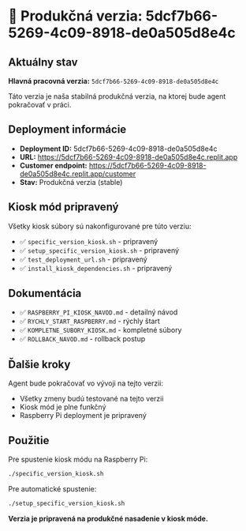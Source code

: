 # 🎯 Produkčná verzia: 5dcf7b66-5269-4c09-8918-de0a505d8e4c

## Aktuálny stav

**Hlavná pracovná verzia:** `5dcf7b66-5269-4c09-8918-de0a505d8e4c`

Táto verzia je naša stabilná produkčná verzia, na ktorej bude agent pokračovať v práci.

## Deployment informácie

- **Deployment ID:** 5dcf7b66-5269-4c09-8918-de0a505d8e4c
- **URL:** https://5dcf7b66-5269-4c09-8918-de0a505d8e4c.replit.app
- **Customer endpoint:** https://5dcf7b66-5269-4c09-8918-de0a505d8e4c.replit.app/customer
- **Stav:** Produkčná verzia (stable)

## Kiosk mód pripravený

Všetky kiosk súbory sú nakonfigurované pre túto verziu:
- ✅ `specific_version_kiosk.sh` - pripravený
- ✅ `setup_specific_version_kiosk.sh` - pripravený  
- ✅ `test_deployment_url.sh` - pripravený
- ✅ `install_kiosk_dependencies.sh` - pripravený

## Dokumentácia

- ✅ `RASPBERRY_PI_KIOSK_NAVOD.md` - detailný návod
- ✅ `RYCHLY_START_RASPBERRY.md` - rýchly štart
- ✅ `KOMPLETNE_SUBORY_KIOSK.md` - kompletné súbory
- ✅ `ROLLBACK_NAVOD.md` - rollback postup

## Ďalšie kroky

Agent bude pokračovať vo vývoji na tejto verzii:
- Všetky zmeny budú testované na tejto verzii
- Kiosk mód je plne funkčný
- Raspberry Pi deployment je pripravený

## Použitie

Pre spustenie kiosk módu na Raspberry Pi:
```bash
./specific_version_kiosk.sh
```

Pre automatické spustenie:
```bash
./setup_specific_version_kiosk.sh
```

**Verzia je pripravená na produkčné nasadenie v kiosk móde.**